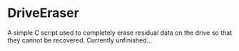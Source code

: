 # DriveEraser
A simple C script used to completely erase residual data on the drive so that they cannot be recovered. 
Currently unfinished...

